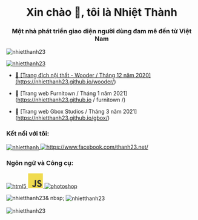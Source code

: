 <h1 align = "center"> Xin chào 👋, tôi là Nhiệt Thành </h1>
<h3 align = "center"> Một nhà phát triển giao diện người dùng đam mê đến từ Việt Nam </h3>

<p align = "left"> <img src = "https://komarev.com/ghpvc/?username=nhietthanh23&label=Profile%20views&color=0e75b6&style=flat" alt = "nhietthanh23" /> </p>

<p align = "left"> <a href = "https: //github.com/ryo-ma/github-profile-trophy"><img src = "https://github-profile-trophy.vercel.app/?username=nhietthanh23" alt = "nhietthanh23" /> </ a> </p>

- 🔭 [Trang đích nội thất - Wooder / Tháng 12 năm 2020] (https://nhietthanh23.github.io/wooder/)

- 👯 [Trang web Furnitown / Tháng 1 năm 2021] (https://nhietthanh23.github.io / furnitown /)

- 🤝 [Trang web Gbox Studios / Tháng 3 năm 2021] (https://nhietthanh23.github.io/gbox/)

<h3 align = "left"> Kết nối với tôi: </h3>
<p align = "left">
<a href="https://twitter.com/nhietthanh" target="blank"> <img align = "center" src = "https://raw.githubusercontent.com/rahuldkjain /github-profile-readme-generator/master/src/images/icons/Social/twitter.svg "alt =" nhietthanh "height =" 30 "width =" 40 "/> </a>
<a href =" https : //fb.com/https: //www.facebook.com/thanh23.net/ "target =" blank "> <img align =" center "src =" https://raw.githubusercontent.com/rahuldkjain/ github-profile-readme-generator / master / src / images / icon / Social / facebook.svg "alt =" https://www.facebook.com/thanh23.net/ "height =" 30 "width =" 40 " /> </a>
</p>

<h3 align = "left">Ngôn ngữ và Công cụ: </h3>
<p align = "left"> <a href="https://www.w3.org/html/" target="_blank"> <img src = "https://raw.githubusercontent.com/devicons/devicon /master/icons/html5/html5-original-wordmark.svg "alt =" html5 "width =" 40 "height =" 40 "/> </a> <a href =" https://developer.mozilla.org / en-US / docs / Web / JavaScript "target =" _ blank "> <img src =" https://raw.githubusercontent.com/devicons/devicon/master/icons/javascript/javascript-original.svg "alt = "javascript" width = "40" height = "40" /> </a> <a href="https://www.photoshop.com/en" target="_blank"> <img src = "https: / /raw.githubusercontent.com / devicons / devicon / master / icon / photoshop / photoshop-line.svg "alt =" photoshop "width =" 40 "height =" 40 "/> </a> </p>

<p> <img align = "left" src = "https://github-readme-stats.vercel.app/api/top-langs?username=nhietthanh23&show_icons=true&locale=vi&layout=compact" alt = "nhietthanh23" /> </p>

<p> & nbsp; <img align = "center" src = "https://github-readme-stats.vercel.app/api?username=nhietthanh23&show_icons=true&locale=vi" alt = "nhietthanh23" /> </p>

<p> <img align = "center" src = "https://github-readme-streak-stats.herokuapp.com/?user=nhietthanh23&" alt = "nhietthanh23" /> </p>
